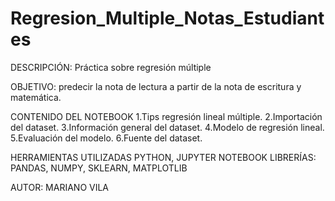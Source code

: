# Regresion_Multiple_Notas_Estudiantes

DESCRIPCIÓN: Práctica sobre regresión múltiple

OBJETIVO: predecir la nota de lectura a partir de la nota de escritura y matemática.

CONTENIDO DEL NOTEBOOK
1.Tips regresión lineal múltiple.
2.Importación del dataset.
3.Información general del dataset.
4.Modelo de regresión lineal.
5.Evaluación del modelo.
6.Fuente del dataset.

HERRAMIENTAS UTILIZADAS
PYTHON, JUPYTER NOTEBOOK
LIBRERÍAS: PANDAS, NUMPY, SKLEARN, MATPLOTLIB

AUTOR: MARIANO VILA

